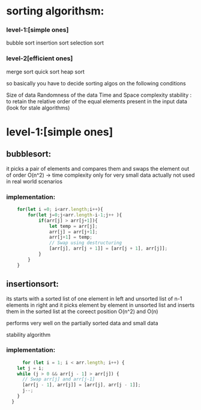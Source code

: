 # sorting algorithsm:
### level-1:[simple ones]
bubble sort 
insertion sort
selection sort
### level-2[efficient ones]
merge sort
quick sort
heap sort

so basically you have to decide sorting algos on the following conditions

Size of data
Randomness of the data
Time and Space complexity
stability : to retain the relative order of the equal elements present in the input data (look for stale algorithms)


# level-1:[simple ones]

## bubblesort:

it picks a pair of elements and compares them and swaps the element out of order 
O(n^2) -> time complexity
only for very small data
actually not used in real world scenarios

   ### implementation:
```javascript
    for(let i =0; i<arr.length;i++){
        for(let j=0;j<arr.length-i-1;j++ ){
            if(arr[j] > arr[j+1]){
                let temp = arr[j];
                arr[j] = arr[j+1];
                arr[j+1] = temp;
                // Swap using destructuring
                [arr[j], arr[j + 1]] = [arr[j + 1], arr[j]];
            }
        }
    }
```

## insertionsort:

its starts with a sorted list of one element in left and unsorted list of n-1 elements in right and it picks element by element in 
unsorted list and inserts them in the sorted list at the coreect position
O(n^2) and O(n)

performs very well on the partially sorted data and small data

stability algorithm

   ### implementation:
```javascript
      for (let i = 1; i < arr.length; i++) {
    let j = i;
    while (j > 0 && arr[j - 1] > arr[j]) {
      // Swap arr[j] and arr[j-1]
      [arr[j - 1], arr[j]] = [arr[j], arr[j - 1]];
      j--;
    }
  }
```
